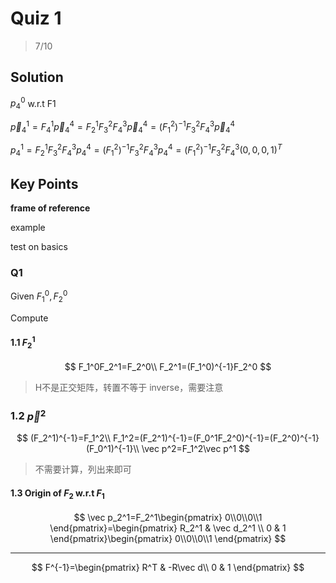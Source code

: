 # Quiz 1

> 7/10

## Solution

$p_4^0$ w.r.t F1

$\vec p_4^1=F_4^1\vec p_4^4=F_2^1F_3^2F_4^3\vec p_4^4=(F_1^2)^{-1}F_3^2F_4^3\vec p_4^4$

$p_4^1=F_2^1F_3^2F_4^3p_4^4=(F_1^2)^{-1}F_3^2F_4^3p_4^4=(F_1^2)^{-1}F_3^2F_4^3(0,0,0,1)^T$

## Key Points

**frame of reference**

example

test on basics

### Q1

Given $F_1^0, F_2^0$

Compute

#### 1.1 $F_2^1$

$$
F_1^0F_2^1=F_2^0\\
F_2^1=(F_1^0)^{-1}F_2^0
$$

> H不是正交矩阵，转置不等于 inverse，需要注意

### 1.2 $\vec p^2$

$$
(F_2^1)^{-1}=F_1^2\\
F_1^2=(F_2^1)^{-1}=(F_0^1F_2^0)^{-1}=(F_2^0)^{-1}(F_0^1)^{-1}\\
\vec p^2=F_1^2\vec p^1
$$

> 不需要计算，列出来即可

#### 1.3 Origin of $F_2$ w.r.t $F_1$

$$
\vec p_2^1=F_2^1\begin{pmatrix}
0\\0\\0\\1
\end{pmatrix}=\begin{pmatrix}
R_2^1 & \vec d_2^1 \\
0 & 1
\end{pmatrix}\begin{pmatrix}
0\\0\\0\\1
\end{pmatrix}
$$

---

$$
F^{-1}=\begin{pmatrix}
R^T & -R\vec d\\
0 & 1
\end{pmatrix}
$$

